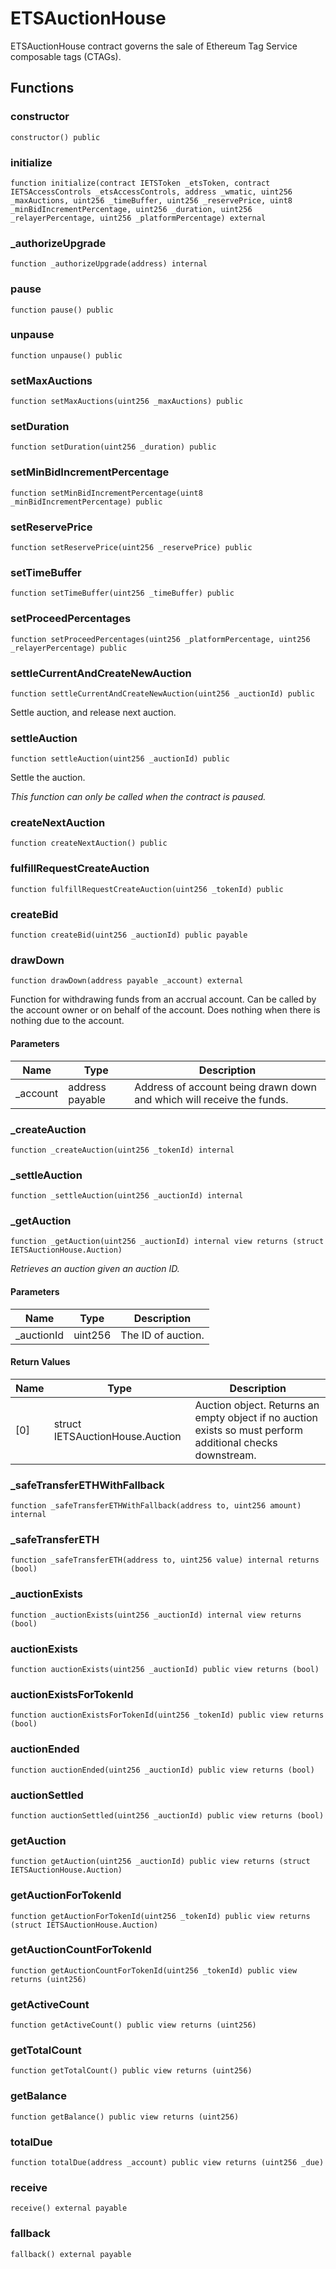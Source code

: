# ETSAuctionHouse

ETSAuctionHouse contract governs the sale of Ethereum Tag Service composable tags (CTAGs).

## Functions

### constructor

```solidity
constructor() public
```

### initialize

```solidity
function initialize(contract IETSToken _etsToken, contract IETSAccessControls _etsAccessControls, address _wmatic, uint256 _maxAuctions, uint256 _timeBuffer, uint256 _reservePrice, uint8 _minBidIncrementPercentage, uint256 _duration, uint256 _relayerPercentage, uint256 _platformPercentage) external
```

### _authorizeUpgrade

```solidity
function _authorizeUpgrade(address) internal
```

### pause

```solidity
function pause() public
```

### unpause

```solidity
function unpause() public
```

### setMaxAuctions

```solidity
function setMaxAuctions(uint256 _maxAuctions) public
```

### setDuration

```solidity
function setDuration(uint256 _duration) public
```

### setMinBidIncrementPercentage

```solidity
function setMinBidIncrementPercentage(uint8 _minBidIncrementPercentage) public
```

### setReservePrice

```solidity
function setReservePrice(uint256 _reservePrice) public
```

### setTimeBuffer

```solidity
function setTimeBuffer(uint256 _timeBuffer) public
```

### setProceedPercentages

```solidity
function setProceedPercentages(uint256 _platformPercentage, uint256 _relayerPercentage) public
```

### settleCurrentAndCreateNewAuction

```solidity
function settleCurrentAndCreateNewAuction(uint256 _auctionId) public
```

Settle auction, and release next auction.

### settleAuction

```solidity
function settleAuction(uint256 _auctionId) public
```

Settle the auction.

_This function can only be called when the contract is paused._

### createNextAuction

```solidity
function createNextAuction() public
```

### fulfillRequestCreateAuction

```solidity
function fulfillRequestCreateAuction(uint256 _tokenId) public
```

### createBid

```solidity
function createBid(uint256 _auctionId) public payable
```

### drawDown

```solidity
function drawDown(address payable _account) external
```

Function for withdrawing funds from an accrual account. Can be called by the account owner
or on behalf of the account. Does nothing when there is nothing due to the account.

#### Parameters

| Name | Type | Description |
| ---- | ---- | ----------- |
| _account | address payable | Address of account being drawn down and which will receive the funds. |

### _createAuction

```solidity
function _createAuction(uint256 _tokenId) internal
```

### _settleAuction

```solidity
function _settleAuction(uint256 _auctionId) internal
```

### _getAuction

```solidity
function _getAuction(uint256 _auctionId) internal view returns (struct IETSAuctionHouse.Auction)
```

_Retrieves an auction given an auction ID._

#### Parameters

| Name | Type | Description |
| ---- | ---- | ----------- |
| _auctionId | uint256 | The ID of auction. |

#### Return Values

| Name | Type | Description |
| ---- | ---- | ----------- |
| [0] | struct IETSAuctionHouse.Auction | Auction object. Returns an empty object if no auction exists         so must perform additional checks downstream. |

### _safeTransferETHWithFallback

```solidity
function _safeTransferETHWithFallback(address to, uint256 amount) internal
```

### _safeTransferETH

```solidity
function _safeTransferETH(address to, uint256 value) internal returns (bool)
```

### _auctionExists

```solidity
function _auctionExists(uint256 _auctionId) internal view returns (bool)
```

### auctionExists

```solidity
function auctionExists(uint256 _auctionId) public view returns (bool)
```

### auctionExistsForTokenId

```solidity
function auctionExistsForTokenId(uint256 _tokenId) public view returns (bool)
```

### auctionEnded

```solidity
function auctionEnded(uint256 _auctionId) public view returns (bool)
```

### auctionSettled

```solidity
function auctionSettled(uint256 _auctionId) public view returns (bool)
```

### getAuction

```solidity
function getAuction(uint256 _auctionId) public view returns (struct IETSAuctionHouse.Auction)
```

### getAuctionForTokenId

```solidity
function getAuctionForTokenId(uint256 _tokenId) public view returns (struct IETSAuctionHouse.Auction)
```

### getAuctionCountForTokenId

```solidity
function getAuctionCountForTokenId(uint256 _tokenId) public view returns (uint256)
```

### getActiveCount

```solidity
function getActiveCount() public view returns (uint256)
```

### getTotalCount

```solidity
function getTotalCount() public view returns (uint256)
```

### getBalance

```solidity
function getBalance() public view returns (uint256)
```

### totalDue

```solidity
function totalDue(address _account) public view returns (uint256 _due)
```

### receive

```solidity
receive() external payable
```

### fallback

```solidity
fallback() external payable
```

